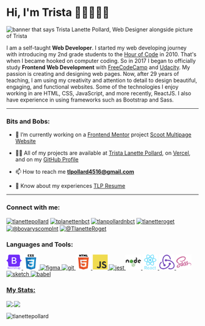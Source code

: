 <h1 align="left">Hi, I'm Trista 🤚🏾👩🏾‍💻</h1>
<img src="https://github.com/tlanettepollard/tlanettepollard/blob/master/Trista%20Lanette%20PollardUp6.png" alt="banner that says Trista Lanette Pollard, Web Designer alongside picture of Trista">


I am a self-taught **Web Developer**. I started my web developing journey with introducing my 2nd grade students to the [Hour of Code](www.code.org) in 2010. That's when I became hooked on computer coding. So in 2017 I began to officially study **Frontend Web Development** with [FreeCodeCamp](https://freecodecamp.org) and [Udacity](https://www.udacity.com/). My passion is creating and designing web pages. Now, after 29 years of teaching, I am using my creativity and attention to detail to design beautiful, engaging, and functional websites. Some of the technologies I enjoy working in are HTML, CSS, JavaScript, and more recently, ReactJS. I also have experience in using frameworks such as Bootstrap and Sass.    

----

<h3 align="left">Bits and Bobs:</h3>

- 🔭 I’m currently working on a [Frontend Mentor](https://www.frontendmentor.io/profile/tlanettepollard) project [Scoot Multipage Website](https://github.com/tlanettepollard/Scoot-Multipage-Website-TLP) 

- 👨‍💻 All of my projects are available at [Trista Lanette Pollard](https://tristalanettepollard.com), on [Vercel](https://vercel.com/tlanettepollard), and on my [GitHub Profile](https://github.com/tlanettepollard)

- 📫 How to reach me **tlpollard4516@gmail.com**

- 📄 Know about my experiences [TLP Resume](https://www.linkedin.com/in/tlanpollardnbct/)


----

<h3 align="left">Connect with me:</h3>
<p align="left">
<a href="https://dev.to/tlanettepollard" target="blank"><img align="center" src="https://raw.githubusercontent.com/rahuldkjain/github-profile-readme-generator/master/src/images/icons/Social/devto.svg" alt="tlanettepollard" height="30" width="40" /></a>  
<a href="https://twitter.com/tplanettenbct" target="blank"><img align="center" src="https://raw.githubusercontent.com/rahuldkjain/github-profile-readme-generator/master/src/images/icons/Social/twitter.svg" alt="tplanettenbct" height="30" width="40" /></a>
<a href="https://linkedin.com/in/tlanpollardnbct" target="blank"><img align="center" src="https://raw.githubusercontent.com/rahuldkjain/github-profile-readme-generator/master/src/images/icons/Social/linked-in-alt.svg" alt="tlanpollardnbct" height="30" width="40" /></a>
<a href="https://instagram.com/tlanetteroget" target="blank"><img align="center" src="https://raw.githubusercontent.com/rahuldkjain/github-profile-readme-generator/master/src/images/icons/Social/instagram.svg" alt="tlanetteroget" height="30" width="40" /></a>
<a href="https://medium.com/@bovaryscomplnt" target="blank"><img align="center" src="https://raw.githubusercontent.com/rahuldkjain/github-profile-readme-generator/master/src/images/icons/Social/medium.svg" alt="@bovaryscomplnt" height="30" width="40" /></a>
<a rel="me" href="https://mastodon.social/@TlanetteRoget" target="blank"><img align="center" src="https://github.com/tlanettepollard/tlanettepollard/blob/master/icons8-mastodon-is-an-online%2C-self-hosted-social-media%2C-and-social-networking-service.-48.png" alt="@TlanetteRoget" height="30" width="40"/></a>
</p>



<h3 align="left">Languages and Tools:</h3>
<p align="left"> 

<a href="https://getbootstrap.com" target="_blank" rel="noreferrer"> <img src="https://raw.githubusercontent.com/devicons/devicon/master/icons/bootstrap/bootstrap-plain-wordmark.svg" alt="bootstrap" width="40" height="40" style: color="white"/> </a></a> <a href="https://www.w3schools.com/css/" target="_blank" rel="noreferrer"> <img src="https://raw.githubusercontent.com/devicons/devicon/master/icons/css3/css3-original-wordmark.svg" alt="css3" width="40" height="40"/> </a> <a href="https://www.figma.com/" target="_blank" rel="noreferrer"> <img src="https://www.vectorlogo.zone/logos/figma/figma-icon.svg" alt="figma" width="40" height="40"/> </a> <a href="https://git-scm.com/" target="_blank" rel="noreferrer"> <img src="https://www.vectorlogo.zone/logos/git-scm/git-scm-icon.svg" alt="git" width="40" height="40"/> </a> <a href="https://www.w3.org/html/" target="_blank" rel="noreferrer"> <img src="https://raw.githubusercontent.com/devicons/devicon/master/icons/html5/html5-original-wordmark.svg" alt="html5" width="40" height="40"/> </a> <a href="https://developer.mozilla.org/en-US/docs/Web/JavaScript" target="_blank" rel="noreferrer"> <img src="https://raw.githubusercontent.com/devicons/devicon/master/icons/javascript/javascript-original.svg" alt="javascript" width="40" height="40"/> </a> <a href="https://jestjs.io" target="_blank" rel="noreferrer"> <img src="https://www.vectorlogo.zone/logos/jestjsio/jestjsio-icon.svg" alt="jest" width="40" height="40"/> </a> <a href="https://nodejs.org" target="_blank" rel="noreferrer"> <img src="https://raw.githubusercontent.com/devicons/devicon/master/icons/nodejs/nodejs-original-wordmark.svg" alt="nodejs" width="40" height="40"/> </a> <a href="https://reactjs.org/" target="_blank" rel="noreferrer"> <img src="https://raw.githubusercontent.com/devicons/devicon/master/icons/react/react-original-wordmark.svg" alt="react" width="40" height="40"/> </a> <a href="https://redux.js.org" target="_blank" rel="noreferrer"> <img src="https://raw.githubusercontent.com/devicons/devicon/master/icons/redux/redux-original.svg" alt="redux" width="40" height="40"/> </a> <a href="https://sass-lang.com" target="_blank" rel="noreferrer"> <img src="https://raw.githubusercontent.com/devicons/devicon/master/icons/sass/sass-original.svg" alt="sass" width="40" height="40"/> </a> <a href="https://www.sketch.com/" target="_blank" rel="noreferrer"> <img src="https://www.vectorlogo.zone/logos/sketchapp/sketchapp-icon.svg" alt="sketch" width="40" height="40"/> </a> 
<a href="https://babeljs.io/" target="_blank" rel="noreferrer"> <img src="https://www.vectorlogo.zone/logos/babeljs/babeljs-icon.svg" alt="babel" width="40" height="40"/> 
</p>


         
          


<h3 align="left">My Stats:</h3>

<a href="https://github.com/tlanettepollard/github-readme-stats">
  <img height=200 align="center" src="https://github-readme-stats.vercel.app/api?username=tlanettepollard&show_icons=true&rank_icon=github&theme=radical" />
</a>
<a href="https://github.com/tlanettepollard/convoychat">
  <img height=200 align="center" src="https://github-readme-stats.vercel.app/api/top-langs?username=tlanettepollard&layout=donut&theme=radical&langs_count=8&card_width=320" />
</a>
<p><img align="center" src="https://github-readme-streak-stats.herokuapp.com/?user=tlanettepollard&" alt="tlanettepollard" /></p>



